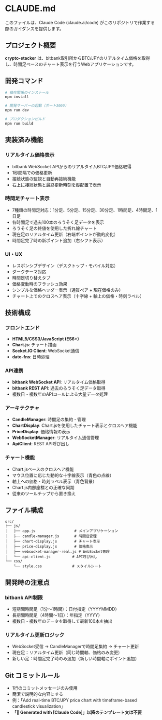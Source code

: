 # CLAUDE.md

このファイルは、Claude Code (claude.ai/code) がこのリポジトリで作業する際のガイダンスを提供します。

## プロジェクト概要

**crypto-stacker** は、bitbank取引所からBTC/JPYのリアルタイム価格を取得し、時間足ベースのチャート表示を行うWebアプリケーションです。

## 開発コマンド

```bash
# 依存関係のインストール
npm install

# 開発サーバーの起動（ポート3000）
npm run dev

# プロダクションビルド
npm run build
```

## 実装済み機能

### リアルタイム価格表示
- bitbank WebSocket APIからのリアルタイムBTC/JPY価格取得
- 1秒間隔での価格更新
- 接続状態の監視と自動再接続機能
- 右上に接続状態と最終更新時刻を縦配置で表示

### 時間足チャート表示
- 7種類の時間足対応：1分足、5分足、15分足、30分足、1時間足、4時間足、1日足
- 各時間足で過去100本のろうそく足データを表示
- ろうそく足の終値を使用した折れ線チャート
- 現在足のリアルタイム更新（右端ポイントが動的変化）
- 時間足完了時の新ポイント追加（右シフト表示）

### UI・UX
- レスポンシブデザイン（デスクトップ・モバイル対応）
- ダークテーマ対応
- 時間足切り替えタブ
- 価格変動時のフラッシュ効果
- シンプルな価格ヘッダー表示（通貨ペア + 現在価格のみ）
- チャート上でのクロスヘア表示（十字線 + 軸上の価格・時刻ラベル）

## 技術構成

### フロントエンド
- **HTML5/CSS3/JavaScript (ES6+)**
- **Chart.js**: チャート描画
- **Socket.IO Client**: WebSocket通信
- **date-fns**: 日時処理

### API連携
- **bitbank WebSocket API**: リアルタイム価格取得
- **bitbank REST API**: 過去のろうそく足データ取得
- 複数日・複数年のAPIコールによる大量データ処理

### アーキテクチャ
- **CandleManager**: 時間足の集約・管理
- **ChartDisplay**: Chart.jsを使用したチャート表示とクロスヘア機能
- **PriceDisplay**: 価格情報の表示
- **WebSocketManager**: リアルタイム通信管理
- **ApiClient**: REST API呼び出し

### チャート機能
- Chart.jsベースのクロスヘア機能
- マウス位置に応じた動的な十字線表示（青色の点線）
- 軸上への価格・時刻ラベル表示（青色背景）
- Chart.js内部座標との正確な同期
- 従来のツールチップから置き換え

## ファイル構成

```
src/
├── js/
│   ├── app.js                  # メインアプリケーション
│   ├── candle-manager.js       # 時間足管理
│   ├── chart-display.js        # チャート表示
│   ├── price-display.js        # 価格表示
│   ├── websocket-manager-real.js # WebSocket管理
│   └── api-client.js          # API呼び出し
└── css/
    └── style.css              # スタイルシート
```

## 開発時の注意点

### bitbank API制限
- 短期間時間足（1分〜1時間）：日付指定（YYYYMMDD）
- 長期間時間足（4時間〜1日）：年指定（YYYY）
- 複数日・複数年のデータを取得して最新100本を抽出

### リアルタイム更新ロジック
- WebSocket受信 → CandleManagerで時間足集約 → チャート更新
- 現在足：リアルタイム更新（同じ時間軸、価格のみ変更）
- 新しい足：時間足完了時のみ追加（新しい時間軸にポイント追加）

## Git コミットルール

- 1行のコミットメッセージのみ使用
- 簡潔で説明的な内容にする
- 例：「Add real-time BTC/JPY price chart with timeframe-based candlestick visualization」
- **「🤖 Generated with [Claude Code]」以降のテンプレート文は不要**